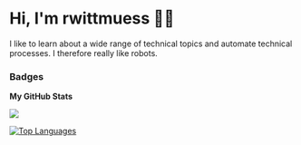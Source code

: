 Hi, I'm rwittmuess 👋🏼
===========================
I like to learn about a wide range of technical topics and automate technical processes. I therefore really like robots.

### Badges

<b>My GitHub Stats</b>


<a href="http://www.github.com/rwittmuess"><img src="https://github-readme-streak-stats.herokuapp.com/?user=rwittmuess&stroke=ffffff&background=1c1917&ring=0891b2&fire=0891b2&currStreakNum=ffffff&currStreakLabel=0891b2&sideNums=ffffff&sideLabels=ffffff&dates=ffffff&hide_border=true" /></a>

<a href="https://github.com/rwittmuess" align="left"><img src="https://github-readme-stats.vercel.app/api/top-langs/?username=rwittmuess&langs_count=10&title_color=0891b2&text_color=ffffff&icon_color=0891b2&bg_color=1c1917&hide_border=true&locale=en&custom_title=Top%20%Languages" alt="Top Languages" /></a>
